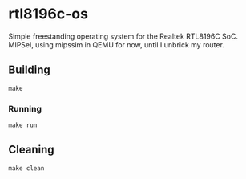 # rtl8196c-os
Simple freestanding operating system for the Realtek RTL8196C SoC.
MIPSel, using mipssim in QEMU for now, until I unbrick my router.

## Building
`make`

### Running
`make run`

## Cleaning
`make clean`
